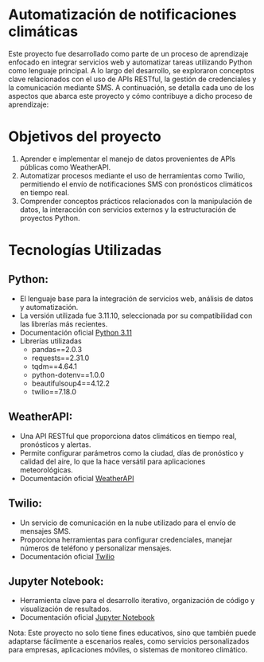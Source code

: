 # Automatización de notificaciones climáticas

Este proyecto fue desarrollado como parte de un proceso de aprendizaje enfocado en integrar servicios web y automatizar tareas utilizando Python como lenguaje principal. A lo largo del desarrollo, se exploraron conceptos clave relacionados con el uso de APIs RESTful, la gestión de credenciales y la comunicación mediante SMS. A continuación, se detalla cada uno de los aspectos que abarca este proyecto y cómo contribuye a dicho proceso de aprendizaje:

# Objetivos del proyecto
1. Aprender e implementar el manejo de datos provenientes de APIs públicas como WeatherAPI.
2. Automatizar procesos mediante el uso de herramientas como Twilio, permitiendo el envío de notificaciones SMS con pronósticos climáticos en tiempo real.
3. Comprender conceptos prácticos relacionados con la manipulación de datos, la interacción con servicios externos y la estructuración de proyectos Python.


# Tecnologías Utilizadas

## Python:
- El lenguaje base para la integración de servicios web, análisis de datos y automatización.
- La versión utilizada fue 3.11.10, seleccionada por su compatibilidad con las librerías más recientes.
- Documentación oficial [Python 3.11](https://docs.python.org/3.11/)
- Librerías utilizadas
    - pandas==2.0.3
    - requests==2.31.0
    - tqdm==4.64.1
    - python-dotenv==1.0.0
    - beautifulsoup4==4.12.2
    - twilio==7.18.0

## WeatherAPI:
- Una API RESTful que proporciona datos climáticos en tiempo real, pronósticos y alertas.
- Permite configurar parámetros como la ciudad, días de pronóstico y calidad del aire, lo que la hace versátil para aplicaciones meteorológicas.
- Documentación oficial [WeatherAPI](https://www.weatherapi.com/docs/)

## Twilio:
- Un servicio de comunicación en la nube utilizado para el envío de mensajes SMS.
- Proporciona herramientas para configurar credenciales, manejar números de teléfono y personalizar mensajes.
- Documentación oficial [Twilio](https://www.twilio.com/docs)

## Jupyter Notebook:
- Herramienta clave para el desarrollo iterativo, organización de código y visualización de resultados.
- Documentación oficial [Jupyter Notebook](https://jupyter-notebook.readthedocs.io/en/stable/)

Nota: Este proyecto no solo tiene fines educativos, sino que también puede adaptarse fácilmente a escenarios reales, como servicios personalizados para empresas, aplicaciones móviles, o sistemas de monitoreo climático.